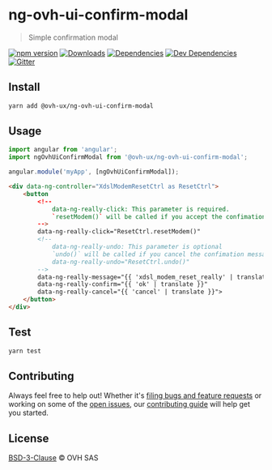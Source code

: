 # ng-ovh-ui-confirm-modal

> Simple confirmation modal

[![npm version](https://badgen.net/npm/v/@ovh-ux/ng-ovh-ui-confirm-modal)](https://www.npmjs.com/package/@ovh-ux/ng-ovh-ui-confirm-modal) [![Downloads](https://badgen.net/npm/dt/@ovh-ux/ng-ovh-ui-confirm-modal)](https://npmjs.com/package/@ovh-ux/ng-ovh-ui-confirm-modal) [![Dependencies](https://badgen.net/david/dep/ovh/manager/packages/components/ng-ovh-ui-confirm-modal)](https://npmjs.com/package/@ovh-ux/ng-ovh-ui-confirm-modal?activeTab=dependencies) [![Dev Dependencies](https://badgen.net/david/dev/ovh/manager/packages/components/ng-ovh-ui-confirm-modal)](https://npmjs.com/package/@ovh-ux/ng-ovh-ui-confirm-modal?activeTab=dependencies) [![Gitter](https://badgen.net/badge/gitter/ovh-ux/blue?icon=gitter)](https://gitter.im/ovh/ux)


## Install

```sh
yarn add @ovh-ux/ng-ovh-ui-confirm-modal
```

## Usage

```js
import angular from 'angular';
import ngOvhUiConfirmModal from '@ovh-ux/ng-ovh-ui-confirm-modal';

angular.module('myApp', [ngOvhUiConfirmModal]);
```

```html
<div data-ng-controller="XdslModemResetCtrl as ResetCtrl">
    <button
        <!--
            data-ng-really-click: This parameter is required.
            `resetModem()` will be called if you accept the confimation message.
        -->
        data-ng-really-click="ResetCtrl.resetModem()"
        <!--
            data-ng-really-undo: This parameter is optional
            `undo()` will be called if you cancel the confimation message.
            data-ng-really-undo="ResetCtrl.undo()"
        -->
        data-ng-really-message="{{ 'xdsl_modem_reset_really' | translate }}"
        data-ng-really-confirm="{{ 'ok' | translate }}"
        data-ng-really-cancel="{{ 'cancel' | translate }}">
    </button>
</div>
```

## Test

```sh
yarn test
```

## Contributing

Always feel free to help out! Whether it's [filing bugs and feature requests](https://github.com/ovh-ux/ng-ovh-ui-confirm-modal/issues/new) or working on some of the [open issues](https://github.com/ovh-ux/ng-ovh-ui-confirm-modal/issues), our [contributing guide](CONTRIBUTING.md) will help get you started.

## License

[BSD-3-Clause](LICENSE) © OVH SAS
